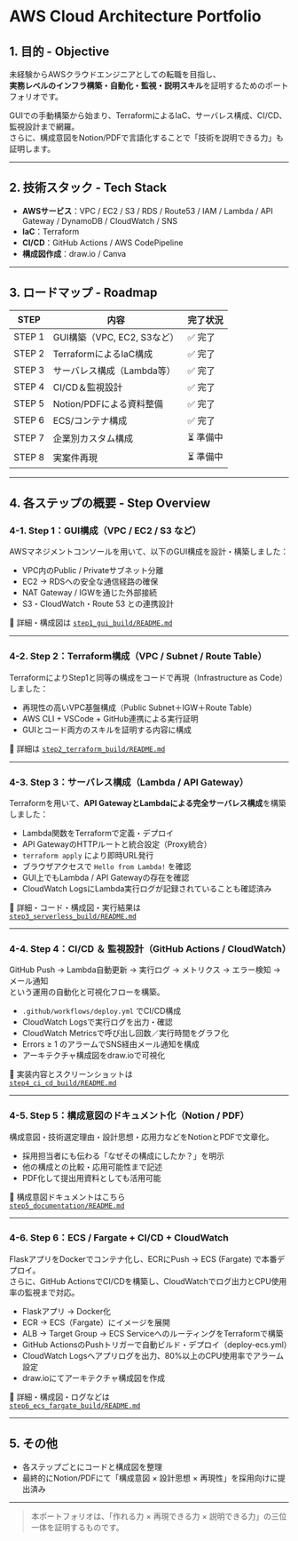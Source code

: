 # AWS Cloud Architecture Portfolio

## 1. 目的 - Objective

未経験からAWSクラウドエンジニアとしての転職を目指し、  
**実務レベルのインフラ構築・自動化・監視・説明スキル**を証明するためのポートフォリオです。

GUIでの手動構築から始まり、TerraformによるIaC、サーバレス構成、CI/CD、監視設計まで網羅。  
さらに、構成意図をNotion/PDFで言語化することで「技術を説明できる力」も証明します。

---

## 2. 技術スタック - Tech Stack

- **AWSサービス**：VPC / EC2 / S3 / RDS / Route53 / IAM / Lambda / API Gateway / DynamoDB / CloudWatch / SNS
- **IaC**：Terraform
- **CI/CD**：GitHub Actions / AWS CodePipeline
- **構成図作成**：draw.io / Canva

---

## 3. ロードマップ - Roadmap

| STEP | 内容                              | 完了状況 |
|------|-----------------------------------|----------|
| STEP 1 | GUI構築（VPC, EC2, S3など）         | ✅ 完了 |
| STEP 2 | TerraformによるIaC構成              | ✅ 完了 |
| STEP 3 | サーバレス構成（Lambda等）           | ✅ 完了 |
| STEP 4 | CI/CD＆監視設計                     | ✅ 完了 |
| STEP 5 | Notion/PDFによる資料整備             | ✅ 完了 |
| STEP 6 | ECS/コンテナ構成                     | ✅ 完了 |
| STEP 7 | 企業別カスタム構成                   | ⏳ 準備中 |
| STEP 8 | 実案件再現                           | ⏳ 準備中 |

---

## 4. 各ステップの概要 - Step Overview

### 4-1. Step 1：GUI構成（VPC / EC2 / S3 など）

AWSマネジメントコンソールを用いて、以下のGUI構成を設計・構築しました：

- VPC内のPublic / Privateサブネット分離
- EC2 → RDSへの安全な通信経路の確保
- NAT Gateway / IGWを通じた外部接続
- S3・CloudWatch・Route 53 との連携設計

📄 詳細・構成図は [`step1_gui_build/README.md`](./step1_gui_build/README.md)

---

### 4-2. Step 2：Terraform構成（VPC / Subnet / Route Table）

TerraformによりStep1と同等の構成をコードで再現（Infrastructure as Code）しました：

- 再現性の高いVPC基盤構成（Public Subnet＋IGW＋Route Table）
- AWS CLI + VSCode + GitHub連携による実行証明
- GUIとコード両方のスキルを証明する内容に構成

📄 詳細は [`step2_terraform_build/README.md`](./step2_terraform_build/README.md)

---

### 4-3. Step 3：サーバレス構成（Lambda / API Gateway）

Terraformを用いて、**API GatewayとLambdaによる完全サーバレス構成**を構築しました：

- Lambda関数をTerraformで定義・デプロイ
- API GatewayのHTTPルートと統合設定（Proxy統合）
- `terraform apply` により即時URL発行
- ブラウザアクセスで `Hello from Lambda!` を確認
- GUI上でもLambda / API Gatewayの存在を確認
- CloudWatch LogsにLambda実行ログが記録されていることも確認済み

📄 詳細・コード・構成図・実行結果は  
[`step3_serverless_build/README.md`](./step3_serverless_build/README.md)

---

### 4-4. Step 4：CI/CD ＆ 監視設計（GitHub Actions / CloudWatch）

GitHub Push → Lambda自動更新 → 実行ログ → メトリクス → エラー検知 → メール通知  
という運用の自動化と可視化フローを構築。

- `.github/workflows/deploy.yml` でCI/CD構成
- CloudWatch Logsで実行ログを出力・確認
- CloudWatch Metricsで呼び出し回数／実行時間をグラフ化
- Errors ≥ 1 のアラームでSNS経由メール通知を構成
- アーキテクチャ構成図をdraw.ioで可視化

📄 実装内容とスクリーンショットは  
[`step4_ci_cd_build/README.md`](./step4_ci_cd_build/README.md)

---

### 4-5. Step 5：構成意図のドキュメント化（Notion / PDF）

構成意図・技術選定理由・設計思想・応用力などをNotionとPDFで文章化。

- 採用担当者にも伝わる「なぜその構成にしたか？」を明示
- 他の構成との比較・応用可能性まで記述
- PDF化して提出用資料としても活用可能

📄 構成意図ドキュメントはこちら  
[`step5_documentation/README.md`](./step5_documentation/README.md)

---

### 4-6. Step 6：ECS / Fargate + CI/CD + CloudWatch

FlaskアプリをDockerでコンテナ化し、ECRにPush → ECS (Fargate) で本番デプロイ。  
さらに、GitHub ActionsでCI/CDを構築し、CloudWatchでログ出力とCPU使用率の監視まで対応。

- Flaskアプリ → Docker化
- ECR → ECS（Fargate）にイメージを展開
- ALB → Target Group → ECS ServiceへのルーティングをTerraformで構築
- GitHub ActionsのPushトリガーで自動ビルド・デプロイ（deploy-ecs.yml）
- CloudWatch Logsへアプリログを出力、80%以上のCPU使用率でアラーム設定
- draw.ioにてアーキテクチャ構成図を作成

📄 詳細・構成図・ログなどは  
[`step6_ecs_fargate_build/README.md`](./step6_ecs_fargate_build/README.md)

---

## 5. その他

- 各ステップごとにコードと構成図を整理
- 最終的にNotion/PDFにて「構成意図 × 設計思想 × 再現性」を採用向けに提出済み

---

> 本ポートフォリオは、「作れる力 × 再現できる力 × 説明できる力」の三位一体を証明するものです。
